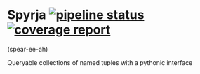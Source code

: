 # Spyrja  [![pipeline status](https://gitlab.com/OldIronHorse/spyrja/badges/master/pipeline.svg)](https://gitlab.com/OldIronHorse/spyrja/-/commits/master)  [![coverage report](https://gitlab.com/OldIronHorse/spyrja/badges/master/coverage.svg)](https://gitlab.com/OldIronHorse/spyrja/-/commits/master) 

(spear-ee-ah)

Queryable collections of named tuples with a pythonic interface

